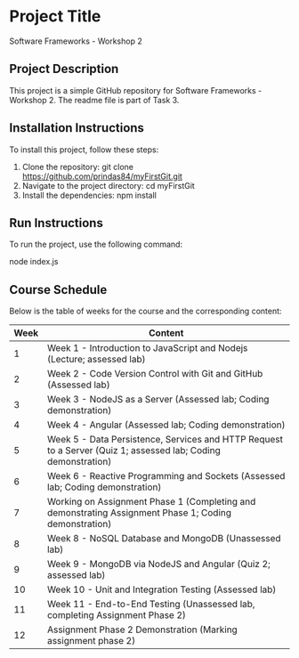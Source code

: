 # Project Title

Software Frameworks - Workshop 2

## Project Description

This project is a simple GitHub repository for Software Frameworks - Workshop 2. The readme file is part of Task 3.

## Installation Instructions

To install this project, follow these steps:

1. Clone the repository:
    git clone https://github.com/prindas84/myFirstGit.git
2. Navigate to the project directory:
    cd myFirstGit
3. Install the dependencies:
    npm install

## Run Instructions

To run the project, use the following command:

node index.js


## Course Schedule

Below is the table of weeks for the course and the corresponding content:

| Week | Content                                                                                                        |
|------|----------------------------------------------------------------------------------------------------------------|
| 1    | Week 1 - Introduction to JavaScript and Nodejs (Lecture; assessed lab)                                         |
| 2    | Week 2 - Code Version Control with Git and GitHub (Assessed lab)                                               |
| 3    | Week 3 - NodeJS as a Server (Assessed lab; Coding demonstration)                                               |
| 4    | Week 4 - Angular (Assessed lab; Coding demonstration)                                                          |
| 5    | Week 5 - Data Persistence, Services and HTTP Request to a Server (Quiz 1; assessed lab; Coding demonstration)  |
| 6    | Week 6 - Reactive Programming and Sockets (Assessed lab; Coding demonstration)                                 |
| 7    | Working on Assignment Phase 1 (Completing and demonstrating Assignment Phase 1; Coding demonstration)          |
| 8    | Week 8 - NoSQL Database and MongoDB (Unassessed lab)                                                           |
| 9    | Week 9 - MongoDB via NodeJS and Angular (Quiz 2; assessed lab)                                                 |
| 10   | Week 10 - Unit and Integration Testing (Assessed lab)                                                          |
| 11   | Week 11 - End-to-End Testing (Unassessed lab, completing Assignment Phase 2)                                   |
| 12   | Assignment Phase 2 Demonstration (Marking assignment phase 2)                                                  |

